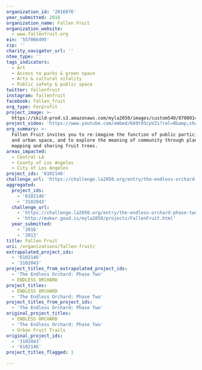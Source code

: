 ```yaml
---
organization_id: '2016076'
year_submitted: 2016
organization_name: Fallen Fruit
organization_website:
  - www.fallenfruit.org
ein: '557066495'
zip: ''
charity_navigator_url: ''
ntee_type: ''
tags_indicators:
  - Art
  - Access to parks & green space
  - Arts & cultural vitality
  - Public safety & public space
twitter: fallenfruit
instagram: fallenfruit
facebook: fallen_fruit
org_type: Forprofit
project_image: >-
  https://skild-prod.s3.amazonaws.com/myla2050/images/custom540/0700914165741-team91.jpg
project_video: 'https://www.youtube.com/embed/KA9t95cpVZs?rel=0&amp;showinfo=0'
org_summary: >-
  Fallen Fruit invites you to re-imagine the function of public participation
  and urban space, and to explore the meaning of community through planting,
  mapping and sharing fruit trees.
areas_impacted:
  - Central LA
  - County of Los Angeles
  - City of Los Angeles
project_ids: '6102146'
challenge_url: 'https://challenge.la2050.org/entry/the-endless-orchard-phase-two'
aggregated:
  project_ids:
    - '6102146'
    - '3102043'
  challenge_url:
    - 'https://challenge.la2050.org/entry/the-endless-orchard-phase-two'
    - 'http://maker.good.is/myla2050/projects/FallenFruit.html'
  year_submitted:
    - '2016'
    - '2013'
title: Fallen Fruit
uri: /organizations/fallen-fruit/
extrapolated_project_ids:
  - '6102146'
  - '3102043'
project_titles_from_extrapolated_project_ids:
  - 'The Endless Orchard: Phase Two'
  - ENDLESS ORCHARD
project_titles:
  - ENDLESS ORCHARD
  - 'The Endless Orchard: Phase Two'
project_titles_from_project_ids:
  - 'The Endless Orchard: Phase Two'
original_project_titles:
  - ENDLESS ORCHARD
  - 'The Endless Orchard: Phase Two'
  - Urban Fruit Trails
original_project_ids:
  - '3102043'
  - '6102146'
project_titles_flagged: 1

---
```

